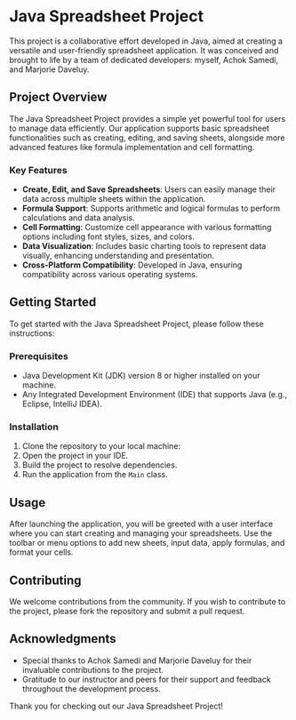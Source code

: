 # Java Spreadsheet Project

This project is a collaborative effort developed in Java, aimed at creating a versatile and user-friendly spreadsheet application. It was conceived and brought to life by a team of dedicated developers: myself, Achok Samedi, and Marjorie Daveluy.

## Project Overview

The Java Spreadsheet Project provides a simple yet powerful tool for users to manage data efficiently. Our application supports basic spreadsheet functionalities such as creating, editing, and saving sheets, alongside more advanced features like formula implementation and cell formatting.

### Key Features

- **Create, Edit, and Save Spreadsheets**: Users can easily manage their data across multiple sheets within the application.
- **Formula Support**: Supports arithmetic and logical formulas to perform calculations and data analysis.
- **Cell Formatting**: Customize cell appearance with various formatting options including font styles, sizes, and colors.
- **Data Visualization**: Includes basic charting tools to represent data visually, enhancing understanding and presentation.
- **Cross-Platform Compatibility**: Developed in Java, ensuring compatibility across various operating systems.

## Getting Started

To get started with the Java Spreadsheet Project, please follow these instructions:

### Prerequisites

- Java Development Kit (JDK) version 8 or higher installed on your machine.
- Any Integrated Development Environment (IDE) that supports Java (e.g., Eclipse, IntelliJ IDEA).

### Installation

1. Clone the repository to your local machine:
2. Open the project in your IDE.
3. Build the project to resolve dependencies.
4. Run the application from the `Main` class.

## Usage

After launching the application, you will be greeted with a user interface where you can start creating and managing your spreadsheets. Use the toolbar or menu options to add new sheets, input data, apply formulas, and format your cells.

## Contributing

We welcome contributions from the community. If you wish to contribute to the project, please fork the repository and submit a pull request.

## Acknowledgments

- Special thanks to Achok Samedi and Marjorie Daveluy for their invaluable contributions to the project.
- Gratitude to our instructor and peers for their support and feedback throughout the development process.

Thank you for checking out our Java Spreadsheet Project!
